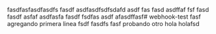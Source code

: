fasdfasfasdfasdfs fasdf asdfasdfsdfsdafd asdf fas fasd asdffaf fsf fasd fasdf asfaf asdfasfa fasdf fsdfas asdf afasdffasf# webhook-test
fasf agregando primera linea fsdf 
fasdfs
fasf
 probando otro hola holafsd
